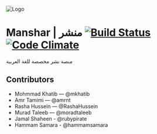 ![Logo](https://1.gravatar.com/avatar/ac6571097189f411da44a14686696ae1?d=https%3A%2F%2Fidenticons.github.com%2F67518fc079ac975c749e84438c636930.png&r=x&s=100)

# Manshar | منشر [![Build Status](https://travis-ci.org/manshar/manshar.png?branch=master)](https://travis-ci.org/manshar/manshar) [![Code Climate](https://codeclimate.com/github/manshar/manshar.png)](https://codeclimate.com/github/manshar/manshar)

منصة نشر مخصصة للغة العربية

## Contributors

  * Mohmmad Khatib — @mkhatib
  * Amr Tamimi — @amrnt
  * Rasha Hussein — @RashaHussein
  * Murad Taleeb  — @moradtaleeb
  * Jamal Shaheen - @rubypirate
  * Hammam Samara - @hammamsamara



  
